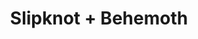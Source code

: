 ---
layout: post
category: concert
title: Slipknot + Behemoth
artists: 
- Slipknot
- Behemoth
place: 
- AccorHotels Arena
country: France
city: Paris
---